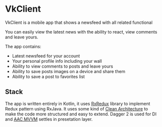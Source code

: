 # VkClient
VkClient is a mobile app that shows a newsfeed with all related functional

You can easily view the latest news with the ability to react, view comments and leave yours. 

The app contains:
* Latest newsfeed for your account 
* Your personal profile info including your wall
* Ability to view comments to posts and leave yours
* Ability to save posts images on a device and share them 
* Ability to save a post to favorites list

## Stack

The app is written entirely in Kotlin, it uses [RxRedux](https://github.com/freeletics/RxRedux) library to  implement Redux pattern using RxJava. 
It uses some kind of [Clean Architecture](https://github.com/android10/Android-CleanArchitecture) to make the code more structured and easy to extend. 
Dagger 2 is used for DI and [AAC MVVM](https://developer.android.com/jetpack/guide) settles in presetation layer.
